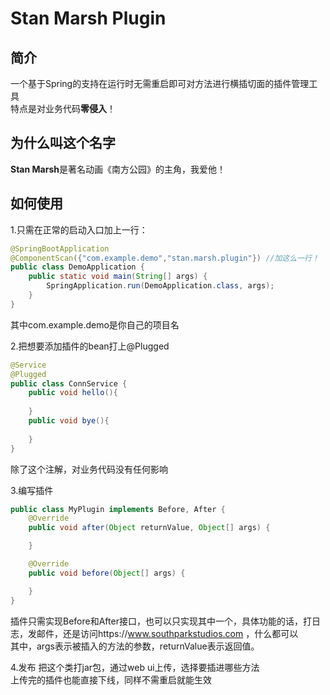 Stan Marsh Plugin  
=====================
简介  
--------------
一个基于Spring的支持在运行时无需重启即可对方法进行横插切面的插件管理工具   
特点是对业务代码**零侵入**！

为什么叫这个名字
-----------
**Stan Marsh**是著名动画《南方公园》的主角，我爱他！  

如何使用
------------
1.只需在正常的启动入口加上一行：
```java
@SpringBootApplication
@ComponentScan({"com.example.demo","stan.marsh.plugin"}) //加这么一行！
public class DemoApplication {
    public static void main(String[] args) {
        SpringApplication.run(DemoApplication.class, args);
    }
}
```
其中com.example.demo是你自己的项目名  
   
2.把想要添加插件的bean打上@Plugged
```java
@Service
@Plugged
public class ConnService {
    public void hello(){
        
    }
    public void bye(){
        
    }
}
```
除了这个注解，对业务代码没有任何影响
   
3.编写插件
```java
public class MyPlugin implements Before, After {
    @Override
    public void after(Object returnValue, Object[] args) {

    }

    @Override
    public void before(Object[] args) {

    }
}
```
插件只需实现Before和After接口，也可以只实现其中一个，具体功能的话，打日志，发邮件，还是访问https://www.southparkstudios.com ，什么都可以   
其中，args表示被插入的方法的参数，returnValue表示返回值。  
   
4.发布
把这个类打jar包，通过web ui上传，选择要插进哪些方法   
上传完的插件也能直接下线，同样不需重启就能生效   
